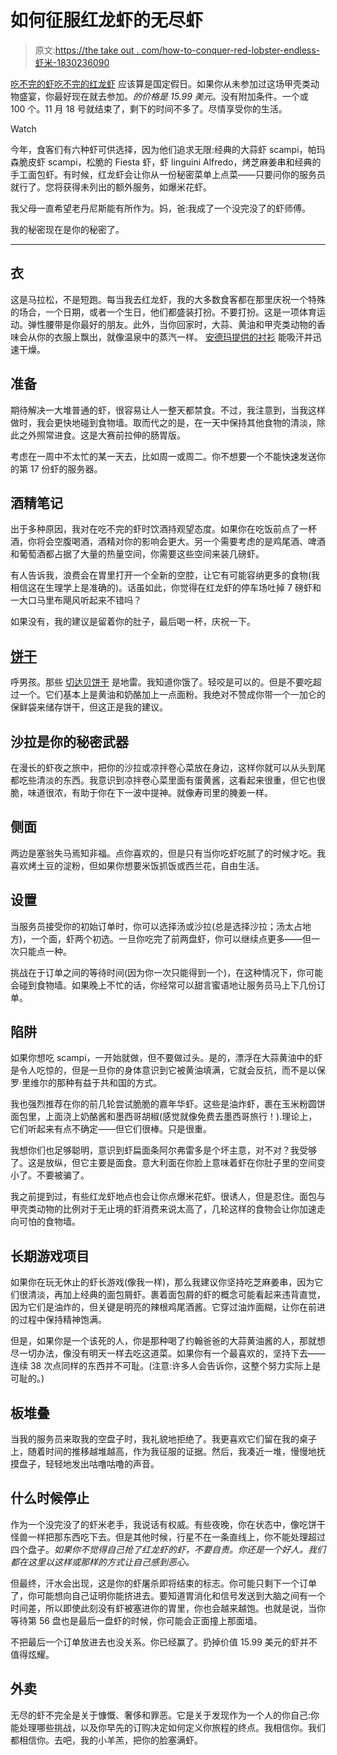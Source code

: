 # 如何征服红龙虾的无尽虾

> 原文:[https://the take out . com/how-to-conquer-red-lobster-endless-虾米-1830236090](https://thetakeout.com/how-to-conquer-red-lobster-endless-shrimp-1830236090)

[吃不完的虾吃不完的红龙虾](https://www.redlobster.com/menu/specials/now-serving) 应该算是国定假日。如果你从未参加过这场甲壳类动物盛宴，你最好现在就去参加。*的价格是 15.99 美元*。没有附加条件。一个或 100 个。11 月 18 号就结束了，剩下的时间不多了。尽情享受你的生活。

Watch

今年，食客们有六种虾可供选择，因为他们追求无限:经典的大蒜虾 scampi，帕玛森脆皮虾 scampi，松脆的 Fiesta 虾，虾 linguini Alfredo，烤芝麻姜串和经典的手工面包虾。有时候，红龙虾会让你从一份秘密菜单上点菜——只要问你的服务员就行了。您将获得未列出的额外服务，如爆米花虾。

我父母一直希望老丹尼斯能有所作为。妈，爸:我成了一个没完没了的虾师傅。

我的秘密现在是你的秘密了。

* * *

## 衣

这是马拉松，不是短跑。每当我去红龙虾，我的大多数食客都在那里庆祝一个特殊的场合，一个日期，或者一个生日，他们都盛装打扮。不要打扮。这是一项体育运动。弹性腰带是你最好的朋友。此外，当你回家时，大蒜、黄油和甲壳类动物的香味会从你的衣服上飘出，就像温泉中的蒸汽一样。 [安德玛提供的衬衫](https://www.underarmour.com/en-us/mens-ua-heatgear-armour-short-sleeve-compression-shirt/pid1257468-001) 能吸汗并迅速干燥。

## 准备

期待解决一大堆普通的虾，很容易让人一整天都禁食。不过，我注意到，当我这样做时，我会更快地碰到食物墙。取而代之的是，在一天中保持其他食物的清淡，除此之外照常进食。这是大赛前拉伸的肠胃版。

考虑在一周中不太忙的某一天去，比如周一或周二。你不想要一个不能快速发送你的第 17 份虾的服务器。

## 酒精笔记

出于多种原因，我对在吃不完的虾时饮酒持观望态度。如果你在吃饭前点了一杯酒，你将会空腹喝酒，酒精对你的影响会更大。另一个需要考虑的是鸡尾酒、啤酒和葡萄酒都占据了大量的热量空间，你需要这些空间来装几磅虾。

有人告诉我，浪费会在胃里打开一个全新的空腔，让它有可能容纳更多的食物(我相信这在生理学上是准确的)。话虽如此，你觉得在红龙虾的停车场吐掉 7 磅虾和一大口马里布飓风听起来不错吗？

如果没有，我的建议是留着你的肚子，最后喝一杯，庆祝一下。

## [饼干](https://thetakeout.com/cheddar-bay-biscuit-mix-lets-you-take-the-best-part-of-1822196176)

呼男孩。那些 [切达贝饼干](https://thetakeout.com/cheddar-bay-biscuit-mix-lets-you-take-the-best-part-of-1822196176) 是地雷。我知道你饿了。轻咬是可以的。但是不要吃超过一个。它们基本上是黄油和奶酪加上一点面粉。我绝对不赞成你带一个一加仑的保鲜袋来储存饼干，但这正是我的建议。

## 沙拉是你的秘密武器

在漫长的虾夜之旅中，把你的沙拉或凉拌卷心菜放在身边，这样你就可以从头到尾都吃些清淡的东西。我意识到凉拌卷心菜里面有蛋黄酱，这看起来很重，但它也很脆，味道很浓，有助于你在下一波中提神。就像寿司里的腌姜一样。

## 侧面

两边是塞翁失马焉知非福。点你喜欢的，但是只有当你吃虾吃腻了的时候才吃。我喜欢烤土豆的淀粉，但如果你想要米饭抓饭或西兰花，自由生活。

## 设置

当服务员接受你的初始订单时，你可以选择汤或沙拉(总是选择沙拉；汤太占地方)，一个面，虾两个初选。一旦你吃完了前两盘虾，你可以继续点更多——但一次只能点一种。

挑战在于订单之间的等待时间(因为你一次只能得到一个)，在这种情况下，你可能会碰到食物墙。如果晚上不忙的话，你经常可以甜言蜜语地让服务员马上下几份订单。

## 陷阱

如果你想吃 scampi，一开始就做，但不要做过头。是的，漂浮在大蒜黄油中的虾是令人吃惊的，但是一旦你的身体意识到它被黄油填满，它就会反抗，而不是以保罗·里维尔的那种有益于共和国的方式。

我也强烈推荐在你的前几轮尝试脆脆的嘉年华虾。这些是油炸虾，裹在玉米粉圆饼面包里，上面浇上奶酪酱和墨西哥胡椒(感觉就像免费去墨西哥旅行！).理论上，它们听起来有点不确定——但它们很棒。只是很重。

我想你们也足够聪明，意识到虾扁面条阿尔弗雷多是个坏主意，对不对？我受够了。这是放纵，但它主要是面食。意大利面在你脸上意味着虾在你肚子里的空间变小了。不要被骗了。

我之前提到过，有些红龙虾地点也会让你点爆米花虾。很诱人，但是忍住。面包与甲壳类动物的比例对于无止境的虾消费来说太高了，几轮这样的食物会让你加速走向可怕的食物墙。

## 长期游戏项目

如果你在玩无休止的虾长游戏(像我一样)，那么我建议你坚持吃芝麻姜串，因为它们很清淡，再加上经典的面包屑虾。裹着面包屑的虾的概念可能看起来违背直觉，因为它们是油炸的，但关键是明亮的辣根鸡尾酒酱。它穿过油炸面糊，让你在前进的过程中保持精神饱满。

但是，如果你是一个该死的人，你是那种喝了约翰爸爸的大蒜黄油酱的人，那就想尽一切办法，像没有明天一样去吃这道菜。如果你有一个最喜欢的，坚持下去——连续 38 次点同样的东西并不可耻。(注意:许多人会告诉你，这整个努力实际上是可耻的。)

## 板堆叠

当我的服务员来取我的空盘子时，我礼貌地拒绝了。我更喜欢它们留在我的桌子上，随着时间的推移越堆越高，作为我征服的证据。然后，我凑近一堆，慢慢地抚摸盘子，轻轻地发出咕噜咕噜的声音。

## 什么时候停止

作为一个没完没了的虾米老手，我说话有权威。有些夜晚，你在状态中，像吃饼干怪兽一样把那东西吃下去。但是其他时候，行星不在一条直线上，你不能处理超过四个盘子。*如果你不觉得自己抢了红龙虾的虾，不要自责。你还是一个好人。我们都在这里以这样或那样的方式让自己感到恶心。*

但最终，汗水会出现，这是你的虾屠杀即将结束的标志。你可能只剩下一个订单了，你可能想向自己证明你能挤进去。要知道胃消化和信号发送到大脑之间有一个时间差，所以即使此刻没有虾被塞进你的胃里，你也会越来越饱。也就是说，当你等待第 56 盘也是最后一盘虾的时候，你可能会正面撞上那面墙。

不把最后一个订单放进去也没关系。你已经赢了。扔掉价值 15.99 美元的虾并不值得炫耀。

## 外卖

无尽的虾不完全是关于慷慨、奢侈和罪恶。它是关于发现作为一个人的你自己:你能处理哪些挑战，以及你早先的订购决定如何定义你旅程的终点。我相信你。我们都相信你。去吧，我的小羊羔，把你的脸塞满虾。